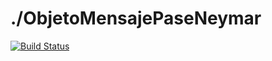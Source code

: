 # ./ObjetoMensajePaseNeymar
 
[![Build Status](https://travis-ci.org/wollok/ObjetoMensajePaseNeymar.svg?branch=master)](https://travis-ci.org/wollok/ObjetoMensajePaseNeymar)



